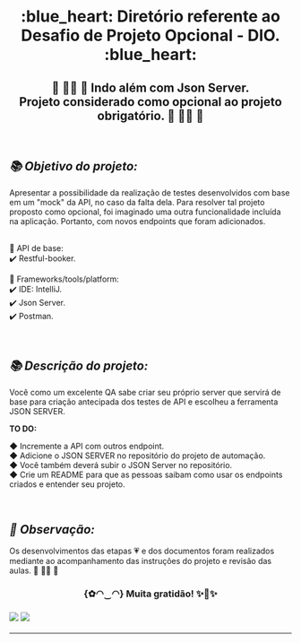 <h1 align="center"> :blue_heart: Diretório referente ao Desafio de Projeto Opcional - DIO. :blue_heart:<br/>
 </h1>

<h2 align="center"> 💛 👩‍💻 🧡 Indo além com Json Server.<br/>Projeto considerado como opcional ao projeto obrigatório. 💛 👩‍💻 🧡 </h2><br/>

***<h2> 📚 Objetivo do projeto: </h2>***

Apresentar a possibilidade da realização de testes desenvolvidos com base em um "mock" da API, no caso da falta dela. Para resolver tal projeto proposto como opcional, foi imaginado uma outra funcionalidade incluída na aplicação. Portanto, com novos endpoints que foram adicionados.<br/>

<br/>:blue_book: API de base:<br/>
:heavy_check_mark: Restful-booker.<br/> 

:blue_book: Frameworks/tools/platform:<br/>
:heavy_check_mark: IDE: IntelliJ.<br/>
:heavy_check_mark: Json Server.<br/> 
:heavy_check_mark: Postman.<br/> 


<br/>***<h2> 📚 Descrição do projeto: </h2>***

Você como um excelente QA sabe criar seu próprio server que servirá de base para criação antecipada dos testes de API e escolheu a ferramenta JSON SERVER.<br/>

**TO DO:**

◆ Incremente a API com outros endpoint.</br>
◆ Adicione o JSON SERVER no repositório do projeto de automação.</br>
◆ Você também deverá subir o JSON Server no repositório.</br>
◆ Crie um README para que as pessoas saibam como usar os endpoints criados e entender seu projeto.</br>


<br/>***<h2> :pencil: Observação: </h2>***
Os desenvolvimentos das etapas 💗 e dos documentos foram realizados mediante ao acompanhamento das instruções do projeto e revisão das aulas. 💛 👩‍💻 🧡
  
<h3 align="center"> {✿◠‿◠} Muita gratidão! ✨🤗✨<br/><h3>  


![](https://www.nylas.com/wp-content/uploads/JSON_Blog_Hero.png)
![](https://modalgr.com.br/wp-content/uploads/2021/10/postman-platform-for-api-development-social-card.jpg)

___
